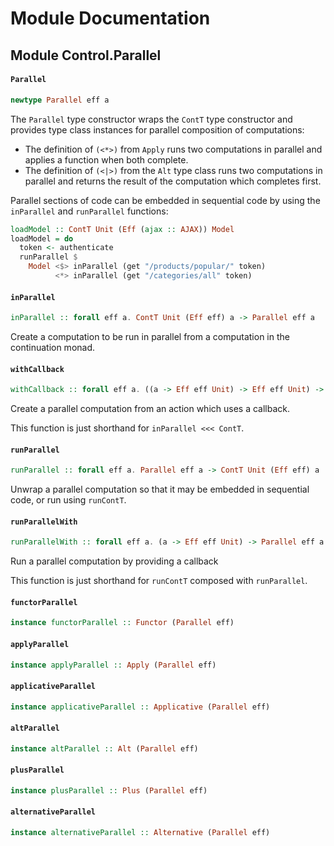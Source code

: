 # Module Documentation

## Module Control.Parallel

#### `Parallel`

``` purescript
newtype Parallel eff a
```

The `Parallel` type constructor wraps the `ContT` type constructor
and provides type class instances for parallel composition of
computations:

- The definition of `(<*>)` from `Apply` runs two computations in parallel and applies
  a function when both complete.
- The definition of `(<|>)` from the `Alt` type class runs two computations in parallel
  and returns the result of the computation which completes first.

Parallel sections of code can be embedded in sequential code by using
the `inParallel` and `runParallel` functions:

```purescript
loadModel :: ContT Unit (Eff (ajax :: AJAX)) Model
loadModel = do
  token <- authenticate
  runParallel $
    Model <$> inParallel (get "/products/popular/" token)
          <*> inParallel (get "/categories/all" token)
```

#### `inParallel`

``` purescript
inParallel :: forall eff a. ContT Unit (Eff eff) a -> Parallel eff a
```

Create a computation to be run in parallel from a computation in the
continuation monad.


#### `withCallback`

``` purescript
withCallback :: forall eff a. ((a -> Eff eff Unit) -> Eff eff Unit) -> Parallel eff a
```

Create a parallel computation from an action which uses a callback.

This function is just shorthand for `inParallel <<< ContT`.

#### `runParallel`

``` purescript
runParallel :: forall eff a. Parallel eff a -> ContT Unit (Eff eff) a
```

Unwrap a parallel computation so that it may be embedded in sequential code,
or run using `runContT`.

#### `runParallelWith`

``` purescript
runParallelWith :: forall eff a. (a -> Eff eff Unit) -> Parallel eff a -> Eff eff Unit
```

Run a parallel computation by providing a callback

This function is just shorthand for `runContT` composed with `runParallel`.

#### `functorParallel`

``` purescript
instance functorParallel :: Functor (Parallel eff)
```


#### `applyParallel`

``` purescript
instance applyParallel :: Apply (Parallel eff)
```


#### `applicativeParallel`

``` purescript
instance applicativeParallel :: Applicative (Parallel eff)
```


#### `altParallel`

``` purescript
instance altParallel :: Alt (Parallel eff)
```


#### `plusParallel`

``` purescript
instance plusParallel :: Plus (Parallel eff)
```


#### `alternativeParallel`

``` purescript
instance alternativeParallel :: Alternative (Parallel eff)
```